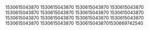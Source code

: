 1530615043870
1530615043870
1530615043870
1530615043870
1530615043870
1530615043870
1530615043870
1530615043870
1530615043870
1530615043870
1530615043870
1530615043870
1530615043870
1530615043870
15306150438701530669742540